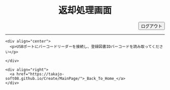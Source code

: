 <html><head>
    <meta http-equiv="content-type" content="text/html; charset=utf-8">
    <title>Return (Book Management)</title>
    <script language="JavaScript">
    <!--
            //指定のページに移動
    function loc1() {
location.href = "https://takajo-soft08.github.io/Create/MainPage/Return/ReturnSucceed/";
    }
            //タイマーをセット
    function tm1(){
        tm = setTimeout("loc()",5000);
    }
    //-->
    </script>
  </head>

  <body onLoad="tm1()">
    <div align="center">
      <h1>返却処理画面</h1>
    </div>  
    <div align="right">
      <input type="submit" value="ログアウト" onclick="logOut()">
    </div>
    <script>
      function logOut(){
      location.href = "https://takajo-soft08.github.io/Create/";      
      }
    </script>
    <hr>
    
    <div align="center">
      <p>USBポートにバーコードリーダーを接続し、登録図書IDバーコードを読み取ってください</p>
<!--
<form action="#" name="form1">
<input type="text" name="field1" size="8"> パターン1<br>
<input type="text" name="field2" size="18"> パターン2
</form>
 -->     
    </div>
    
    <div align="right">
      <a href="https://takajo-soft08.github.io/Create/MainPage/">_Back_To_Home_</a>
    </div>

  



</body></html>
